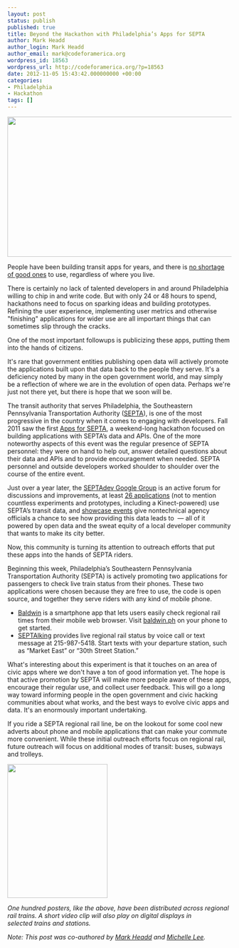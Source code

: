```yaml
---
layout: post
status: publish
published: true
title: Beyond the Hackathon with Philadelphia’s Apps for SEPTA
author: Mark Headd
author_login: Mark Headd
author_email: mark@codeforamerica.org
wordpress_id: 18563
wordpress_url: http://codeforamerica.org/?p=18563
date: 2012-11-05 15:43:42.000000000 +00:00
categories:
- Philadelphia
- Hackathon
tags: []
---
```

<a href="http://codeforamerica.org/wp-content/uploads/2012/11/Screen-Shot-2012-11-05-at-3.25.20-PM.png"><img class="alignnone size-full wp-image-18573" title="Where's My Septa" src="http://codeforamerica.org/wp-content/uploads/2012/11/Screen-Shot-2012-11-05-at-3.25.20-PM.png" alt="" width="559" height="314" /></a>

People have been building transit apps for years, and there is <a href="http://www.citygoround.org/">no shortage of good ones</a> to use, regardless of where you live.

There is certainly no lack of talented developers in and around Philadelphia willing to chip in and write code. But with only 24 or 48 hours to spend, hackathons need to focus on sparking ideas and building prototypes. Refining the user experience, implementing user metrics and otherwise "finishing" applications for wider use are all important things that can sometimes slip through the cracks.

One of the most important followups is publicizing these apps, putting them into the hands of citizens.

It's rare that government entities publishing open data will actively promote the applications built upon that data back to the people they serve. It's a deficiency noted by many in the open government world, and may simply be a reflection of where we are in the evolution of open data. Perhaps we're just not there yet, but there is hope that we soon will be.

The transit authority that serves Philadelphia, the Southeastern Pennsylvania Transportation Authority (<a href="http://septa.prg/">SEPTA</a>), is one of the most progressive in the country when it comes to engaging with developers. Fall 2011 saw the first <a href="http://appsforsepta.org/">Apps for SEPTA</a>, a weekend-long hackathon focused on building applications with SEPTA’s data and APIs. One of the more noteworthy aspects of this event was the regular presence of SEPTA personnel: they were on hand to help out, answer detailed questions about their data and APIs and to provide encouragement when needed. SEPTA personnel and outside developers worked shoulder to shoulder over the course of the entire event.

Just over a year later, the <a href="http://groups.google.com/group/septadev">SEPTAdev Google Group</a> is an active forum for discussions and improvements, at least <a href="http://www.citygoround.org/apps/nearby/?q=philadelphia">26 applications</a> (not to mention countless experiments and prototypes, including a Kinect-powered) use SEPTA’s transit data, and <a href="http://technicallyphilly.com/2011/11/21/septa-developer-showcase-puts-realtime-schedule-apps-on-display-for-transit-agency-officials">showcase events</a> give nontechnical agency officials a chance to see how providing this data leads to  — all of it powered by open data and the sweat equity of a local developer community that wants to make its city better.

Now, this community is turning its attention to outreach efforts that put these apps into the hands of SEPTA riders.

Beginning this week, Philadelphia’s Southeastern Pennsylvania Transportation Authority (SEPTA) is actively promoting two applications for passengers to check live train status from their phones. These two applications were chosen because they are free to use, the code is open source, and together they serve riders with any kind of mobile phone.
<ul>
	<li><a href="http://baldwin.ph/">Baldwin</a> is a smartphone app that lets users easily check regional rail times from their mobile web browser. Visit <a href="http://baldwin.ph/">baldwin.ph</a> on your phone to get started.</li>
	<li><a href="http://septalking.com/">SEPTAlking</a> provides live regional rail status by voice call or text message at 215-987-5418. Start texts with your departure station, such as “Market East” or “30th Street Station.”</li>
</ul>

What's interesting about this experiment is that it touches on an area of civic apps where we don't have a ton of good information yet. The hope is that active promotion by SEPTA will make more people aware of these apps, encourage their regular use, and collect user feedback. This will go a long way toward informing people in the open government and civic hacking communities about what works, and the best ways to evolve civic apps and data. It's an enormously important undertaking.

If you ride a SEPTA regional rail line, be on the lookout for some cool new adverts about phone and mobile applications that can make your commute more convenient. While these initial outreach efforts focus on regional rail, future outreach will focus on additional modes of transit: buses, subways and trolleys.

<a href="http://codeforamerica.org/wp-content/uploads/2012/11/wheresmysepta-photo2.jpg"><img class="aligncenter size-medium wp-image-18579" title="wheresmysepta-photo2" src="http://codeforamerica.org/wp-content/uploads/2012/11/wheresmysepta-photo2-225x300.jpg" alt="" width="225" height="300" /></a>

<em>One hundred posters, like the above, have been distributed across regional rail trains. A short video clip will also play on digital displays in <em>selected </em>trains and stations.</em>

<em>Note: This post was co-authored by <a href="http://codeforamerica.org/author/mark-headd/">Mark Headd</a> and <a href="http://codeforamerica.org/author/mlee/">Michelle Lee</a>.</em>
